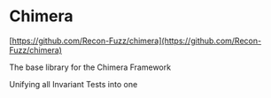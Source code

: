 # Chimera

[https://github.com/Recon-Fuzz/chimera](https://github.com/Recon-Fuzz/chimera)

The base library for the Chimera Framework

Unifying all Invariant Tests into one